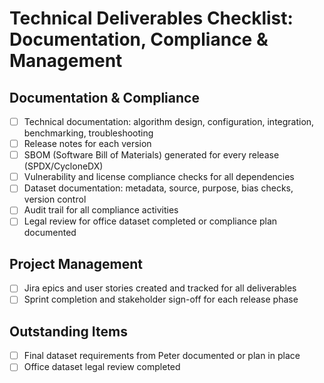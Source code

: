 # Technical Deliverables Checklist: Documentation, Compliance & Management

## Documentation & Compliance
- [ ] Technical documentation: algorithm design, configuration, integration, benchmarking, troubleshooting
- [ ] Release notes for each version
- [ ] SBOM (Software Bill of Materials) generated for every release (SPDX/CycloneDX)
- [ ] Vulnerability and license compliance checks for all dependencies
- [ ] Dataset documentation: metadata, source, purpose, bias checks, version control
- [ ] Audit trail for all compliance activities
- [ ] Legal review for office dataset completed or compliance plan documented

## Project Management
- [ ] Jira epics and user stories created and tracked for all deliverables
- [ ] Sprint completion and stakeholder sign-off for each release phase

## Outstanding Items
- [ ] Final dataset requirements from Peter documented or plan in place
- [ ] Office dataset legal review completed
